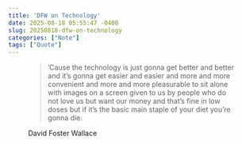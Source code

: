 ```yaml
---
title: 'DFW on Technology'
date: 2025-08-18 05:55:47 -0400
slug: 20250818-dfw-on-technology
categories: ["Note"]
tags: ["Quote"]
---
```


<figure class="quote">
  <blockquote>
  ’Cause the technology is just gonna get better and better and it’s gonna get easier and easier and more and more convenient and more and more pleasurable to sit alone with images on a screen given to us by people who do not love us but want our money and that’s fine in low doses but if it’s the basic main staple of your diet you’re gonna die.
  </blockquote>
  <figcaption>
   David Foster Wallace
  </figcaption>
</figure>

